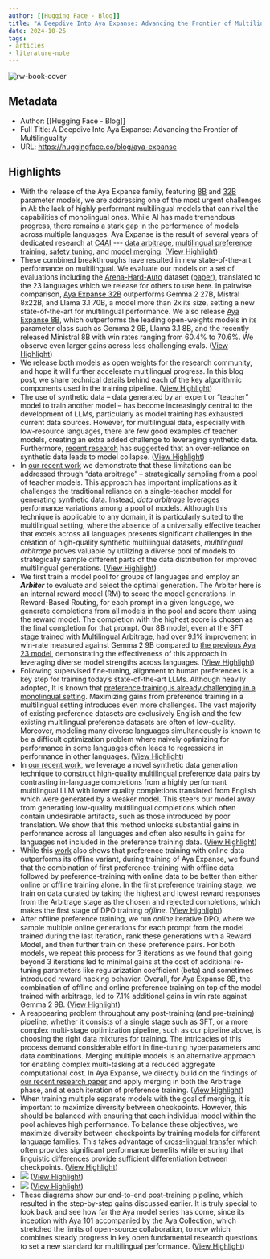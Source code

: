```yaml
---
author: [[Hugging Face - Blog]]
title: "A Deepdive Into Aya Expanse: Advancing the Frontier of Multilinguality"
date: 2024-10-25
tags: 
- articles
- literature-note
---
```

![rw-book-cover](https://huggingface.co/favicon.ico)

## Metadata
- Author: [[Hugging Face - Blog]]
- Full Title: A Deepdive Into Aya Expanse: Advancing the Frontier of Multilinguality
- URL: https://huggingface.co/blog/aya-expanse

## Highlights
- With the release of the Aya Expanse family, featuring [8B](https://huggingface.co/CohereForAI/aya-expanse-8b) and [32B](https://huggingface.co/CohereForAI/aya-expanse-32b) parameter models, we are addressing one of the most urgent challenges in AI: the lack of highly performant multilingual models that can rival the capabilities of monolingual ones. While AI has made tremendous progress, there remains a stark gap in the performance of models across multiple languages. Aya Expanse is the result of several years of dedicated research at [C4AI](https://cohere.com/research) --- [data arbitrage](https://arxiv.org/abs/2408.14960), [multilingual preference training](https://arxiv.org/abs/2407.02552), [safety tuning](https://arxiv.org/abs/2406.18682), and [model merging](https://arxiv.org/abs/2410.10801). ([View Highlight](https://read.readwise.io/read/01jb03z279x924mhd8bmq1p9va))
- These combined breakthroughs have resulted in new state-of-the-art performance on multilingual. We evaluate our models on a set of evaluations including the [Arena-Hard-Auto](https://huggingface.co/datasets/lmarena-ai/arena-hard-auto-v0.1) dataset ([paper](https://arxiv.org/abs/2406.11939)), translated to the 23 languages which we release for others to use here. In pairwise comparison, [Aya Expanse 32B](https://huggingface.co/CohereForAI/aya-expanse-32b) outperforms Gemma 2 27B, Mistral 8x22B, and Llama 3.1 70B, a model more than 2x its size, setting a new state-of-the-art for multilingual performance. We also release [Aya Expanse 8B](https://huggingface.co/CohereForAI/aya-expanse-8b), which outperforms the leading open-weights models in its parameter class such as Gemma 2 9B, Llama 3.1 8B, and the recently released Ministral 8B with win rates ranging from 60.4% to 70.6%. We observe even larger gains across less challenging evals. ([View Highlight](https://read.readwise.io/read/01jb03zm8n8smh2ewhx4dzj9xt))
- We release both models as open weights for the research community, and hope it will further accelerate multilingual progress. In this blog post, we share technical details behind each of the key algorithmic components used in the training pipeline. ([View Highlight](https://read.readwise.io/read/01jb03zz86v2tdxr5jk0xv14py))
- The use of synthetic data – data generated by an expert or “teacher” model to train another model – has become increasingly central to the development of LLMs, particularly as model training has exhausted current data sources. However, for multilingual data, especially with low-resource languages, there are few good examples of teacher models, creating an extra added challenge to leveraging synthetic data. Furthermore, [recent research](https://www.nature.com/articles/s41586-024-07566-y) has suggested that an over-reliance on synthetic data leads to model collapse. ([View Highlight](https://read.readwise.io/read/01jb04060pgf8gs9ayc7m0rxxt))
- In [our recent work](https://www.arxiv.org/pdf/2408.14960) we demonstrate that these limitations can be addressed through “data arbitrage” – strategically sampling from a pool of teacher models. This approach has important implications as it challenges the traditional reliance on a single-teacher model for generating synthetic data. Instead, *data arbitrage* leverages performance variations among a pool of models. Although this technique is applicable to any domain, it is particularly suited to the multilingual setting, where the absence of a universally effective teacher that excels across all languages presents significant challenges In the creation of high-quality synthetic multilingual datasets, *multilingual arbitrage* proves valuable by utilizing a diverse pool of models to strategically sample different parts of the data distribution for improved multilingual generations. ([View Highlight](https://read.readwise.io/read/01jb040ddzm4fsqcd5darhsve0))
- We first train a model pool for groups of languages and employ an ***Arbiter*** to evaluate and select the optimal generation. The Arbiter here is an internal reward model (RM) to score the model generations. In Reward-Based Routing, for each prompt in a given language, we generate completions from all models in the pool and score them using the reward model. The completion with the highest score is chosen as the final completion for that prompt. Our 8B model, even at the SFT stage trained with Multilingual Arbitrage, had over 9.1% improvement in win-rate measured against Gemma 2 9B compared to [the previous Aya 23 model](https://arxiv.org/abs/2405.15032), demonstrating the effectiveness of this approach in leveraging diverse model strengths across languages. ([View Highlight](https://read.readwise.io/read/01jb0415183pye9y9ng5eznmk3))
- Following supervised fine-tuning, alignment to human preferences is a key step for training today’s state-of-the-art LLMs. Although heavily adopted, It is known that [preference training is already challenging in a monolingual setting](https://arxiv.org/abs/2307.15217). Maximizing gains from preference training in a multilingual setting introduces even more challenges. The vast majority of existing preference datasets are exclusively English and the few existing multilingual preference datasets are often of low-quality. Moreover, modeling many diverse languages simultaneously is known to be a difficult optimization problem where naively optimizing for performance in some languages often leads to regressions in performance in other languages. ([View Highlight](https://read.readwise.io/read/01jb04254ajjvetkf1t9vcdxvx))
- In [our recent work](https://arxiv.org/abs/2407.02552), we leverage a novel synthetic data generation technique to construct high-quality multilingual preference data pairs by contrasting in-language completions from a highly performant multilingual LLM with lower quality completions translated from English which were generated by a weaker model. This steers our model away from generating low-quality multilingual completions which often contain undesirable artifacts, such as those introduced by poor translation. We show that this method unlocks substantial gains in performance across all languages and often also results in gains for languages not included in the preference training data. ([View Highlight](https://read.readwise.io/read/01jb044kbaf94ctzvk1weh1hh9))
- While this [work](https://arxiv.org/abs/2407.02552) also shows that preference training with online data outperforms its offline variant, during training of Aya Expanse, we found that the combination of first preference-training with offline data followed by preference-training with online data to be better than either online or offline training alone. In the first preference training stage, we train on data curated by taking the highest and lowest reward responses from the Arbitrage stage as the chosen and rejected completions, which makes the first stage of DPO training *offline*. ([View Highlight](https://read.readwise.io/read/01jb04586bxr8fs7s3qsfhjb5f))
- After offline preference training, we run *online* iterative DPO, where we sample multiple online generations for each prompt from the model trained during the last iteration, rank these generations with a Reward Model, and then further train on these preference pairs. For both models, we repeat this process for 3 iterations as we found that going beyond 3 iterations led to minimal gains at the cost of additional re-tuning parameters like regularization coefficient (beta) and sometimes introduced reward hacking behavior. Overall, for Aya Expanse 8B, the combination of offline and online preference training on top of the model trained with arbitrage, led to 7.1% additional gains in win rate against Gemma 2 9B. ([View Highlight](https://read.readwise.io/read/01jb045j6gwzy6k29b2d0ynwyb))
- A reappearing problem throughout any post-training (and pre-training) pipeline, whether it consists of a single stage such as SFT, or a more complex multi-stage optimization pipeline, such as our pipeline above, is choosing the right data mixtures for training. The intricacies of this process demand considerable effort in fine-tuning hyperparameters and data combinations. Merging multiple models is an alternative approach for enabling complex multi-tasking at a reduced aggregate computational cost. In Aya Expanse, we directly build on the findings of [our recent research paper](https://arxiv.org/abs/2410.10801) and apply merging in both the Arbitrage phase, and at each iteration of preference training. ([View Highlight](https://read.readwise.io/read/01jb04623h3dt8xw6c7tda0dnd))
- When training multiple separate models with the goal of merging, it is important to maximize diversity between checkpoints. However, this should be balanced with ensuring that each individual model within the pool achieves high performance. To balance these objectives, we maximize diversity between checkpoints by training models for different language families. This takes advantage of [cross-lingual transfer](https://aclanthology.org/2024.acl-long.845.pdf) which often provides significant performance benefits while ensuring that linguistic differences provide sufficient differentiation between checkpoints. ([View Highlight](https://read.readwise.io/read/01jb0468k0ey0n37dv9gwbkthc))
- ![](https://huggingface.co/datasets/huggingface/documentation-images/resolve/main/blog/aya-expanse/components.png) ([View Highlight](https://read.readwise.io/read/01jb046s357jsnd2a6kdt08gpr))
- ![](https://huggingface.co/datasets/huggingface/documentation-images/resolve/main/blog/aya-expanse/components.png) ([View Highlight](https://read.readwise.io/read/01jb046s7y6cpz7n968573zy3e))
- These diagrams show our end-to-end post-training pipeline, which resulted in the step-by-step gains discussed earlier. It is truly special to look back and see how far the Aya model series has come, since its inception with [Aya 101](https://huggingface.co/CohereForAI/aya-101) accompanied by the [Aya Collection](https://huggingface.co/datasets/CohereForAI/aya_collection), which stretched the limits of open-source collaboration, to now which combines steady progress in key open fundamental research questions to set a new standard for multilingual performance. ([View Highlight](https://read.readwise.io/read/01jb046vfqyzwj867sjqw45mwt))
